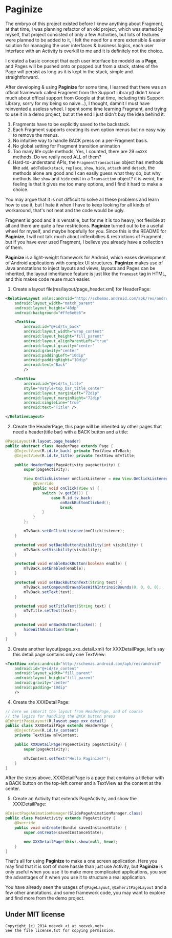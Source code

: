 Paginize
========

The embryo of this project existed before I knew anything about Fragment, at that time, I was planning refactor of an old project, which was started by myself, that project consisted of only a few Activities, but lots of features were planned to be added to it, I felt the need for a more extensible & easier solution for managing the user interfaces & business logics, each user interface with an Activity is overkill to me and it is definitely not the choice. 

I created a basic concept that each user interface be modeld as a **Page**, and Pages will be pushed onto or popped out from a stack, states of the Page will persist as long as it is kept in the stack, simple and straightforward. 

After developing & using **Paginize** for some time, I learned that there was an offical framework called Fragment from the Support Library(I didn't know much about offical support from Google at that time, including this Support Library, sorry for my being so naive...), I thought, damnit I must have reinvented a useless wheel. I spent some time learning Fragment, and trying to use it in a demo project, but at the end I just didn't buy the idea behind it: 

 1. Fragments have to be explicitly saved to the backstack. 
 2. Each Fragment supports creating its own option menus but no easy way to remove the menus. 
 3. No intuitive way to handle BACK press on a per-Fragment basis. 
 4. No global setting for Fragment transition animation
 5. Too many life cycle methods, Yes, I counted, there are 29 `onXXX` methods. Do we really need ALL of them?
 6. Hard-to-understand APIs, the `FragmentTransaction` object has methods like `add`, `addToBackstack`, `replace`, `show`, `hide`, `attach` and `detach`, the methods alone are good and I can easily guess what they do, but why methods like `show` and `hide` exist in a `Transaction` object? it is weird, the feeling is that it gives me too many options, and I find it hard to make a choice.

You may argue that it is not difficult to solve all these problems and learn how to use it, but I hate it when I have to keep looking for all kinds of workaround, that's not neat and the code would be ugly.
 
Fragment is good and it is versatile, but for me it is too heavy, not flexible at all and there are quite a few restrictions. **Paginize** turned out to be a useful wheel for myself, and maybe hopefully for you. Since this is the README for **Paginize**, I will not talk much about inflexibilties & restrictions of Fragment, but if you have ever used Fragment, I believe you already have a collection of them.

**Paginize** is a light-weight framework for Android, which eases development of Android applications with complex UI structures. **Paginize** makes use of Java annotations to inject layouts and views, layouts and Pages can be inherited, the layout inheritance feature is just like the `frameset` tag in HTML, and this makes code reuse much easier.

1. Create a layout file(res/layout/page_header.xml) for HeaderPage:

```xml
<RelativeLayout xmlns:android="http://schemas.android.com/apk/res/android"
    android:layout_width="match_parent"
    android:layout_height="48dp"
    android:background="#ffe6e6e6">

    <TextView
        android:id="@+id/tv_back"
        android:layout_width="wrap_content"
        android:layout_height="fill_parent"
        android:layout_alignParentLeft="true"
        android:layout_gravity="center"
        android:gravity="center"
        android:paddingLeft="10dip"
        android:paddingRight="10dip"
        android:text="Back"
        />

    <TextView
        android:id="@+id/tv_title"
        style="@style/top_bar_title_center"
        android:layout_marginLeft="72dip"
        android:layout_marginRight="72dip"
        android:singleLine="true"
        android:text="Title" />

</RelativeLayout>
```

2. Create the HeaderPage, this page will be inherited by other pages that need a header(title bar)
with a BACK button and a title: 

```java
@PageLayout(R.layout.page_header)
public abstract class HeaderPage extends Page {
    @InjectView(R.id.tv_back) private TextView mTvBack;
    @InjectView(R.id.tv_title) private TextView mTvTitle;

    public HeaderPage(PageActivity pageActivity) {
        super(pageActivity);

        View.OnClickListener onClickListener = new View.OnClickListener() {
            @Override
            public void onClick(View v) {
                switch (v.getId()) {
                    case R.id.tv_back:
                        onBackButtonClicked();
                        break;
                }
            }
        };

        mTvBack.setOnClickListener(onClickListener);
    }

    protected void setBackButtonVisibility(int visibility) {
        mTvBack.setVisibility(visibility);
    }

    protected void enableBackButton(boolean enable) {
        mTvBack.setEnabled(enable);
    }

    protected void setBackButtonText(String text) {
        mTvBack.setCompoundDrawablesWithIntrinsicBounds(0, 0, 0, 0);
        mTvBack.setText(text);
    }

    protected void setTitleText(String text) {
        mTvTitle.setText(text);
    }

    protected void onBackButtonClicked() {
        hideWithAnimation(true);
    }
}
```

3. Create another layout(page_xxx_detail.xml) for XXXDetailPage, let's say this detail page contains only one TextView:

```xml
<TextView xmlns:android="http://schemas.android.com/apk/res/android"
    android:id="@+id/tv_content"
    android:layout_width="fill_parent"
    android:layout_height="fill_parent"
    android:gravity="center"
    android:padding="10dip"
    />
````

4. Create the XXXDetailPage:

```java
// here we inherit the layout from HeaderPage, and of course 
// the logics for handling the BACK button press
@InheritPageLayout(R.layout.page_xxx_detail)
public class XXXDetailPage extends HeaderPage {
    @InjectView(R.id.tv_content)
    private TextView mTvContent;

    public XXXDetailPage(PageActivity pageActivity) {
        super(pageActivity);

        mTvContent.setText("Hello Paginize!");
    }
}
```

After the steps above, XXXDetailPage is a page that contains a titlebar with a BACK button on the 
top-left corner and a TextView as the content at the center.

5. Create an Activity that extends PageActivity, and show the XXXDetailPage:

```java
@InjectPageAnimationManager(SlidePageAnimationManager.class)
public class MainActivity extends PageActivity {
    @Override
    public void onCreate(Bundle savedInstanceState) {
        super.onCreate(savedInstanceState);

        new XXXDetailPage(this).show(null, true);
    }
}
```

That's all for using **Paginize** to make a one screen application. Here you may find that it is sort of
more hassle than just use Activity, but **Paginize** is only useful when you use it to make more
complicated applications, you see the advantages of it when you use it to structure a real
application.

You have already seen the usages of `@PageLayout`, `@InheritPageLayout` and a few other annotations, and 
some framework code, you may want to explore and find more from the demo project.

Under MIT license
-----------------

```
Copyright (c) 2014 neevek <i at neevek.net>
See the file license.txt for copying permission.
```
